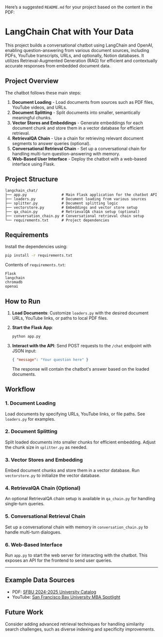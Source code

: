 Here’s a suggested `README.md` for your project based on the content in the PDF:

# LangChain Chat with Your Data

This project builds a conversational chatbot using LangChain and OpenAI, enabling question-answering from various document sources, including PDFs, YouTube transcripts, URLs, and optionally, Notion databases. It utilizes Retrieval-Augmented Generation (RAG) for efficient and contextually accurate responses from embedded document data.

## Project Overview

The chatbot follows these main steps:

1. **Document Loading** - Load documents from sources such as PDF files, YouTube videos, and URLs.
2. **Document Splitting** - Split documents into smaller, semantically meaningful chunks.
3. **Vector Stores and Embeddings** - Generate embeddings for each document chunk and store them in a vector database for efficient retrieval.
4. **RetrievalQA Chain** - Use a chain for retrieving relevant document segments to answer queries (optional).
5. **Conversational Retrieval Chain** - Set up a conversational chain for handling multi-turn question-answering with memory.
6. **Web-Based User Interface** - Deploy the chatbot with a web-based interface using Flask.

## Project Structure

```
langchain_chat/
├── app.py                # Main Flask application for the chatbot API
├── loaders.py            # Document loading from various sources
├── splitter.py           # Document splitting logic
├── vectorstore.py        # Embeddings and vector store setup
├── qa_chain.py           # RetrievalQA chain setup (optional)
├── conversation_chain.py # Conversational retrieval chain setup
└── requirements.txt      # Project dependencies
```

## Requirements

Install the dependencies using:

```bash
pip install -r requirements.txt
```

Contents of `requirements.txt`:
```
Flask
langchain
chromadb
openai
```

## How to Run

1. **Load Documents**: Customize `loaders.py` with the desired document URLs, YouTube links, or paths to local PDF files.
2. **Start the Flask App**:

    ```bash
    python app.py
    ```

3. **Interact with the API**: Send POST requests to the `/chat` endpoint with JSON input:
   
   ```json
   { "message": "Your question here" }
   ```

   The response will contain the chatbot's answer based on the loaded documents.

## Workflow

### 1. Document Loading

Load documents by specifying URLs, YouTube links, or file paths. See `loaders.py` for examples.

### 2. Document Splitting

Split loaded documents into smaller chunks for efficient embedding. Adjust the chunk size in `splitter.py` as needed.

### 3. Vector Stores and Embedding

Embed document chunks and store them in a vector database. Run `vectorstore.py` to initialize the vector database.

### 4. RetrievalQA Chain (Optional)

An optional RetrievalQA chain setup is available in `qa_chain.py` for handling single-turn queries.

### 5. Conversational Retrieval Chain

Set up a conversational chain with memory in `conversation_chain.py` to handle multi-turn dialogues.

### 6. Web-Based Interface

Run `app.py` to start the web server for interacting with the chatbot. This exposes an API for the frontend to send user queries.

---

## Example Data Sources

- PDF: [SFBU 2024-2025 University Catalog](https://www.sfbu.edu/sites/default/files/Documents/sfbu-2024-2025-university-catalog-8-20-2024.pdf)
- YouTube: [San Francisco Bay University MBA Spotlight](https://www.youtube.com/watch?v=kuZNIvdwnMc)

## Future Work

Consider adding advanced retrieval techniques for handling similarity search challenges, such as diverse indexing and specificity improvements.

